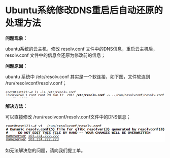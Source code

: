 # Ubuntu系统修改DNS重启后自动还原的处理方法



**问题现象：**

ubuntu系统的云主机，修改 resolv.conf 文件中的DNS信息，重启云主机后， resolv.conf 文件中的信息会还原为修改前的信息；



**问题原因：**

ubuntu 系统中 /etc/resolv.conf 其实是一个软连接，如下图，文件软连到 /run/resolvconf/resolv.conf；

![](https://github.com/jdcloudcom/cn/blob/cn-VirtualMachine-Linux/image/Elastic-Compute/Virtual-Machine/Linux/Ubuntu%E7%B3%BB%E7%BB%9F%E4%BF%AE%E6%94%B9DNS%E9%87%8D%E5%90%AF%E5%90%8E%E8%87%AA%E5%8A%A8%E8%BF%98%E5%8E%9F%E7%9A%84%E5%A4%84%E7%90%86%E6%96%B9%E6%B3%9501.png)

**解决方法：**

可以直接修改 /run/resolvconf/resolv.conf文件中的DNS信息；

![](https://github.com/jdcloudcom/cn/blob/cn-VirtualMachine-Linux/image/Elastic-Compute/Virtual-Machine/Linux/Ubuntu%E7%B3%BB%E7%BB%9F%E4%BF%AE%E6%94%B9DNS%E9%87%8D%E5%90%AF%E5%90%8E%E8%87%AA%E5%8A%A8%E8%BF%98%E5%8E%9F%E7%9A%84%E5%A4%84%E7%90%86%E6%96%B9%E6%B3%9502.png)

如无法解决您的问题，请向我们提工单。
